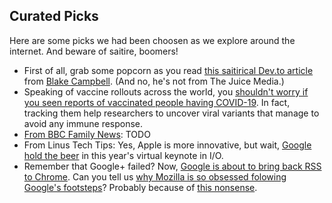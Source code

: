 ## Curated Picks

Here are some picks we had been choosen as we explore around the internet. And beware of saitire, boomers!

- First of all, grab some popcorn as you read [this saitirical Dev.to article](https://dev.to/blaketweeted/the-truth-about-open-source-developers-wds-2-2bb9) from [Blake Campbell](https://twitter.com/BlakeTweeted). (And no, he's not from The Juice Media.)
- Speaking of vaccine rollouts across the world, you [shouldn't worry if you seen reports of vaccinated people having COVID-19](https://www.technologyreview.com/2021/04/29/1024301/vaccines-covid-breakthrough-infections-immunity-cdc). In fact, tracking them help researchers to uncover viral variants that manage to avoid any immune response.
- [From BBC Family News](https://www.facebook.com/BBCFamilyNews/videos/463515334741005): TODO
- From Linus Tech Tips: Yes, Apple is more innovative, but wait, [Google hold the beer](https://youtu.be/qCnM4osEIII) in this year's virtual keynote in I/O.
- Remember that Google+ failed? Now, [Google is about to bring back RSS to Chrome](https://blog.chromium.org/2021/05/an-experiment-in-helping-users-and-web.html). Can you tell us [why Mozilla is so obsessed folowing Google's footsteps](https://twitter.com/nixcraft/status/1395313399815311362?s=20)? Probably because of [this nonsense]().
